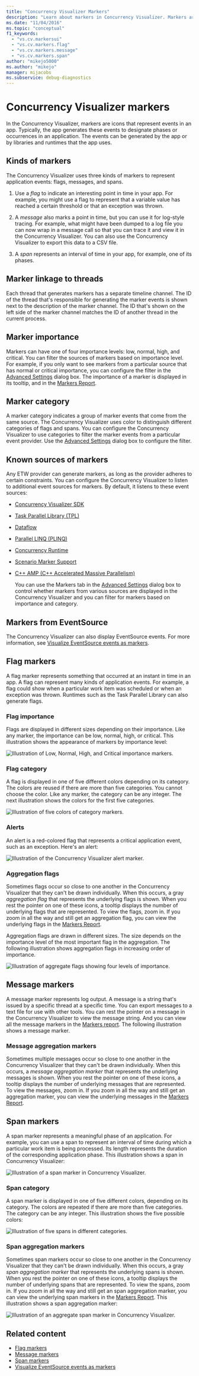 ```yaml
---
title: "Concurrency Visualizer Markers"
description: "Learn about markers in Concurrency Visualizer. Markers are icons that represents events generated by an app. There are three kinds: flags, messages, and spans."
ms.date: "11/04/2016"
ms.topic: "conceptual"
f1_keywords:
  - "vs.cv.markersui"
  - "vs.cv.markers.flag"
  - "vs.cv.markers.message"
  - "vs.cv.markers.span"
author: "mikejo5000"
ms.author: "mikejo"
manager: mijacobs
ms.subservice: debug-diagnostics
---
```

# Concurrency Visualizer markers

In the Concurrency Visualizer, markers are icons that represent events in an app.  Typically, the app generates these events to designate phases or occurrences in an application.  The events can be generated by the app or by libraries and runtimes that the app uses.

## Kinds of markers
 The Concurrency Visualizer uses three kinds of markers to represent application events: flags, messages, and spans.

1. Use a *flag* to indicate an interesting point in time in your app.  For example, you might use a flag to represent that a variable value has reached a certain threshold or that an exception was thrown.

2. A *message* also marks a point in time, but you can use it for log-style tracing.  For example, what might have been dumped to a log file you can now wrap in a message call so that you can trace it and view it in the Concurrency Visualizer. You can also use the Concurrency Visualizer to export this data to a CSV file.

3. A *span* represents an interval of time in your app, for example, one of its phases.

## Marker linkage to threads
 Each thread that generates markers has a separate timeline channel.  The ID of the thread that's responsible for generating the marker events is shown next to the description of the marker channel.  The ID that's shown on the left side of the marker channel matches the ID of another thread in the current process.

## Marker importance
 Markers can have one of four importance levels: low, normal, high, and critical.  You can filter the sources of markers based on importance level.  For example, if you only want to see markers from a particular source that has normal or critical importance, you can configure the filter in the [Advanced Settings](../profiling/advanced-settings-dialog-box-concurrency-visualizer.md) dialog box. The importance of a marker is displayed in its tooltip, and in the [Markers Report](../profiling/threads-view-reports.md#markers-report).

## Marker category
 A marker category indicates a group of marker events that come from the same source.  The Concurrency Visualizer uses color to distinguish different categories of flags and spans. You can configure the Concurrency Visualizer to use categories to filter the marker events from a particular event provider.  Use the [Advanced Settings](../profiling/advanced-settings-dialog-box-concurrency-visualizer.md) dialog box to configure the filter.

## Known sources of markers
 Any ETW provider can generate markers, as long as the provider adheres to certain constraints. You can configure the Concurrency Visualizer to listen to additional event sources for markers. By default, it listens to these event sources:

- [Concurrency Visualizer SDK](../profiling/concurrency-visualizer-sdk.md)

- [Task Parallel Library (TPL)](/dotnet/standard/parallel-programming/task-parallel-library-tpl)

- [Dataflow](/dotnet/standard/parallel-programming/dataflow-task-parallel-library)

- [Parallel LINQ (PLINQ)](/dotnet/standard/parallel-programming/parallel-linq-plinq)

- [Concurrency Runtime](/cpp/parallel/concrt/concurrency-runtime)

- [Scenario Marker Support](/previous-versions/visualstudio/visual-studio-2010/dd984115\(v\=vs.100\))

- [C++ AMP (C++ Accelerated Massive Parallelism)](/cpp/parallel/amp/cpp-amp-cpp-accelerated-massive-parallelism)

  You can use the Markers tab in the [Advanced Settings](../profiling/advanced-settings-dialog-box-concurrency-visualizer.md) dialog box to control whether markers from various sources are displayed in the Concurrency Visualizer and you can filter for markers based on importance and category.

## Markers from EventSource
 The Concurrency Visualizer can also display EventSource events.  For more information, see [Visualize EventSource events as markers](../profiling/visualizing-eventsource-events-as-markers.md).

## Flag markers

A flag marker represents something that occurred at an instant in time in an app. A flag can represent many kinds of application events. For example, a flag could show when a particular work item was scheduled or when an exception was thrown. Runtimes such as the Task Parallel Library can also generate flags.

### Flag importance
 Flags are displayed in different sizes depending on their importance. Like any marker, the importance can be low, normal, high, or critical.  This illustration shows the appearance of markers by importance level:

 ![Illustration of Low, Normal, High, and Critical importance markers.](../profiling/media/cvmarkerimportance.png "CVMarkerImportance")

### Flag category
 A flag is displayed in one of five different colors depending on its category. The colors are reused if there are more than five categories. You cannot choose the color. Like any marker, the category can be any integer. The next illustration shows the colors for the first five categories.

 ![Illustration of five colors of category markers.](../profiling/media/cvmarkercategory.png "CVMarkerCategory")

### Alerts
 An alert is a red-colored flag that represents a critical application event, such as an exception.  Here's an alert:

 ![Illustration of the Concurrency Visualizer alert marker.](../profiling/media/cvmarkeralert.png "CVMarkerAlert")

### Aggregation flags
 Sometimes flags occur so close to one another in the Concurrency Visualizer that they can't be drawn individually. When this occurs, a gray *aggregation flag* that represents the underlying flags is shown. When you rest the pointer on one of these icons, a tooltip displays the number of underlying flags that are represented. To view the flags, zoom in. If you zoom in all the way and still get an aggregation flag, you can view the underlying flags in the [Markers Report](../profiling/threads-view-reports.md#markers-report).

 Aggregation flags are drawn in different sizes. The size depends on the importance level of the most important flag in the aggregation. The following illustration shows aggregation flags in increasing order of importance.

 ![Illustration of aggregate flags showing four levels of importance.](../profiling/media/cvmarkeraggregate.png "CVMarkerAggregate")

## Message markers

A message marker represents log output. A message is a string that's issued by a specific thread at a specific time. You can export messages to a text file for use with other tools. You can rest the pointer on a message in the Concurrency Visualizer to view the message string. And you can view all the message markers in the [Markers report](../profiling/threads-view-reports.md#markers-report).  The following illustration shows a message marker.

### Message aggregation markers
 Sometimes multiple messages occur so close to one another in the Concurrency Visualizer that they can't be drawn individually. When this occurs, a *message aggregation marker* that represents the underlying messages is shown. When you rest the pointer on one of these icons, a tooltip displays the number of underlying messages that are represented. To view the messages, zoom in.  If you zoom in all the way and still get an aggregation marker, you can view the underlying messages in the [Markers Report](../profiling/threads-view-reports.md#markers-report).

## Span markers

A span marker represents a meaningful phase of an application. For example, you can use a span to represent an interval of time during which a particular work item is being processed. Its length represents the duration of the corresponding application phase. This illustration shows a span in Concurrency Visualizer:

 ![Illustration of a span marker in Concurrency Visualizer.](../profiling/media/cvmarkerspan.png "CVMarkerSpan")

### Span category
 A span marker is displayed in one of five different colors, depending on its category. The colors are repeated if there are more than five categories. The category can be any integer. This illustration shows the five possible colors:

 ![Illustration of five spans in different categories.](../profiling/media/cvmarkerspancategory.png "CVMarkerSpanCategory")

### Span aggregation markers
 Sometimes span markers occur so close to one another in the Concurrency Visualizer that they can't be drawn individually. When this occurs, a gray *span aggregation marker* that represents the underlying spans is shown. When you rest the pointer on one of these icons, a tooltip displays the number of underlying spans that are represented. To view the spans, zoom in. If you zoom in all the way and still get an span aggregation marker, you can view the underlying span markers in the [Markers Report](../profiling/threads-view-reports.md#markers-report). This illustration shows a span aggregation marker:

 ![Illustration of an aggregate span marker in Concurrency Visualizer.](../profiling/media/cvmarkerspanaggregate.png "CVMarkerSpanAggregate")

## Related content
- [Flag markers](../profiling/concurrency-visualizer-markers.md#flag-markers)
- [Message markers](../profiling/concurrency-visualizer-markers.md#message-markers)
- [Span markers](../profiling/concurrency-visualizer-markers.md#span-markers)
- [Visualize EventSource events as markers](../profiling/visualizing-eventsource-events-as-markers.md)